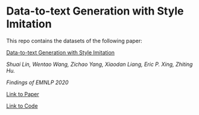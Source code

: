 # Data-to-text Generation with Style Imitation

This repo contains the datasets of the following paper:

[Data-to-text Generation with Style Imitation](https://arxiv.org/abs/1901.09501)

*Shuai Lin, Wentao Wang, Zichao Yang, Xiaodan Liang, Eric P. Xing, Zhiting Hu.*

*Findings of EMNLP 2020* 

[Link to Paper](https://arxiv.org/abs/1901.09501)

[Link to Code](https://github.com/ha-lins/DTG-SI)
